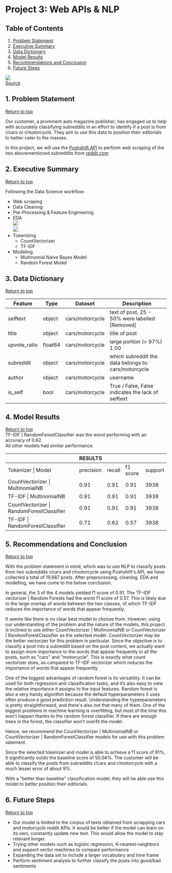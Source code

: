 # Project 3: Web APIs & NLP

## Table of Contents
1. [Problem Statement](#1-Problem-Statement)  
2. [Executive Summary](#2-Executive-Summary)  
3. [Data Dictionary](#3-Data-Dictionary)  
4. [Model Results](#4-Model-Results)  
5. [Recommendations and Conclusion](#5-Recommendations-and-Conclusion)  
6. [Future Steps](#6-Future-Steps)  

![](https://github.com/andretch/Andre_Projects/blob/master/project_3/assets/car_motorcycle.jpg)  
[Source](https://images.prismic.io/rymax/YTYzNGY0ZmUtMmVmMi00NDVmLWIwMzEtYWIzZjcyYzEzMjM3_motorcycle-versus-car.jpg?auto=compress,format&rect=0,0,1280,853&w=1280&h=853)

## 1. Problem Statement
[Return to top](#Table-of-Contents)  

Our customer, a prominent auto magazine publisher, has engaged us to help with accurately classifying subreddits in an effort to identify if a post is from r/cars or r/motorcycle. They aim to use this data to position their editorials to better cater to the masses.  

In this project, we will use the [Pushshift API](https://github.com/pushshift/api) to perform web scraping of the two abovementioned subreddits from [reddit.com](reddit.com)


## 2. Executive Summary  
[Return to top](#Table-of-Contents)  

Following the Data Science workflow:
- Web scraping
- Data Cleaning  
- Pre-Processing & Feature Engineering  
- EDA  
![](https://github.com/andretch/Andre_Projects/blob/master/project_3/assets/car_wordcloud.jpg)  
![](https://github.com/andretch/Andre_Projects/blob/master/project_3/assets/bike_wordcloud.jpg)  
- Tokenizing  
    - CountVectorizer  
    - TF-IDF  
- Modeling  
    - Multinomial Naive Bayes Model  
    - Random Forest Model  

## 3. Data Dictionary  
[Return to top](#Table-of-Contents)  

|Feature|Type|Dataset|Description|  
|---|---|---|---|  
selftext | object | cars/motorcycle | text of post, 25 - 50% were labelled [Removed]  
title | object | cars/motorcycle | title of post  
upvote_ratio | float64 | cars/motorcycle | large portion (> 97%) 1.00   
subreddit | object | cars/motorcycle | which subreddit the data belongs to: cars/motorcycle  
author | object | cars/motorcycle | username  
is_self | bool | cars/motorcycle | True / False, False indicates the lack of selftext

## 4. Model Results  
[Return to top](#Table-of-Contents)  
TF-IDF \| RandomForestClassifier was the worst performing with an accuracy of 0.62.  
All other models had similar performance.  

|                                           | **RESULTS** |        |          |         |
|-------------------------------------------|-------------|--------|----------|---------|
| Tokenizer \| Model                        | precision   | recall | f1 score | support |
| CountVectorizer \| MultinomialNB          | 0.91        | 0.91   | 0.91     | 3938    |
| TF-IDF \| MultinomialNB                   | 0.91        | 0.91   | 0.91     | 3938    |
| CountVectorizer \| RandomForestClassifier | 0.91        | 0.91   | 0.91     | 3938    |
| TF-IDF \| RandomForestClassifier          | 0.71        | 0.62   | 0.57     | 3938    |


## 5. Recommendations and Conclusion  
[Return to top](#Table-of-Contents)  

With the problem statement in mind, which was to use NLP to classify posts from two subreddits r/cars and r/motorcycle using Pushshift's API, we have collected a total of 19,687 posts. After preprocessing, cleaning, EDA and modelling, we have come to the below conclusion.  

In general, the 3 of the 4 models yielded f1 score of 0.91. The TF-IDF vectorizer | Random Forests had the worst f1 score of 0.57. This is likely due to the large overlap of words between the two classes, of which TF-IDF reduces the importance of words that appear frequently.  

It seems like there is no clear best model to choose from. However, using our understanding of the problem and the nature of the models, this project is inclined to use either CountVectorizer | MultinomialNB or CountVectorizer | RandomForestClassifier as the selected model. CountVectorizer may be the better vectorizer for this problem in particular. Since the objective is to classify a post into a subreddit based on the post content, we actually want to assign more importance to the words that appear frequently in all the posts, such as "cars" and "motorcycle". This is exactly what count vectorizer does, as compared to TF-IDF vectorizer which reduces the importance of words that appear frequently.  

One of the biggest advantages of random forest is its versatility. It can be used for both regression and classification tasks, and it’s also easy to view the relative importance it assigns to the input features. Random forest is also a very handy algorithm because the default hyperparameters it uses often produce a good prediction result. Understanding the hyperparameters is pretty straightforward, and there's also not that many of them. One of the biggest problems in machine learning is overfitting, but most of the time this won’t happen thanks to the random forest classifier. If there are enough trees in the forest, the classifier won’t overfit the model.  
 
Hence, we recommend the CountVectorizer | MultinomialNB or CountVectorizer | RandomForestClassifier models for use with this problem satement.  

Since the selected tokenizer and model is able to achieve a f1 score of 91%, it significantly outdo the baseline score of 50.04%. The customer will be able to classify the posts from subreddits r/cars and r/motorcycle with a much lesser error of about 9%.  

With a "better than baseline" classification model, they will be able use this model to better position their editorials.  


## 6. Future Steps  
[Return to top](#Table-of-Contents)  
- Our model is limited to the corpus of texts obtained from scrapping cars and motorcycle reddit APIs. It would be better if the model can learn on its own, constantly update new text. This would allow the model to stay relevant longer.  
- Trying other models such as logistic regression, K-nearest-neighbors and support vector machines to compare performance
- Expanding the data set to include a larger vocabulary and time frame
- Perform sentiment analysis to further classify the posts into good/bad sentiments
